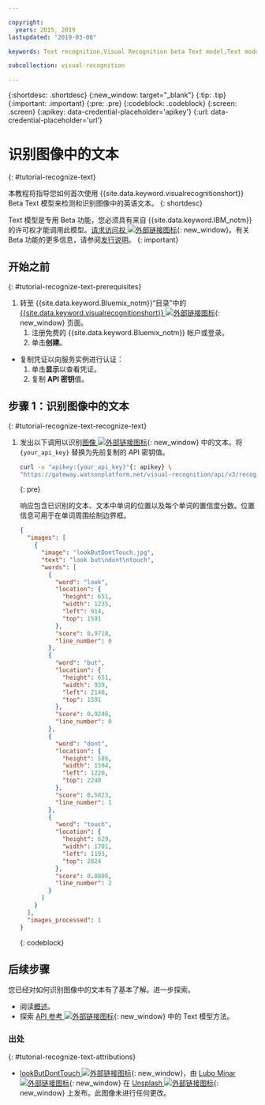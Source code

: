 ```yaml
---

copyright:
  years: 2015, 2019
lastupdated: "2019-03-06"

keywords: Text recognition,Visual Recognition beta Text model,Text model,recognize text

subcollection: visual-recognition

---
```


{:shortdesc: .shortdesc}
{:new_window: target="_blank"}
{:tip: .tip}
{:important: .important}
{:pre: .pre}
{:codeblock: .codeblock}
{:screen: .screen}
{:apikey: data-credential-placeholder='apikey'}
{:url: data-credential-placeholder='url'}

# 识别图像中的文本
{: #tutorial-recognize-text}

本教程将指导您如何首次使用 {{site.data.keyword.visualrecognitionshort}} Beta Text 模型来检测和识别图像中的英语文本。
{: shortdesc}

Text 模型是专用 Beta 功能，您必须具有来自 {{site.data.keyword.IBM_notm}} 的许可权才能调用此模型。[请求访问权 ![外部链接图标](../../icons/launch-glyph.svg "外部链接图标")](https://datasciencex.typeform.com/to/nU6efl){: new_window}。有关 Beta 功能的更多信息，请参阅[发行说明](/docs/services/visual-recognition?topic=visual-recognition-release-notes#beta)。
{: important}

## 开始之前
{: #tutorial-recognize-text-prerequisites}

1.  转至 {{site.data.keyword.Bluemix_notm}}“目录”中的 [{{site.data.keyword.visualrecognitionshort}} ![外部链接图标](../../icons/launch-glyph.svg "外部链接图标")](https://{DomainName}/catalog/services/visual-recognition){: new_window} 页面。
    1.  注册免费的 {{site.data.keyword.Bluemix_notm}} 帐户或登录。
    1.  单击**创建**。
- 复制凭证以向服务实例进行认证：
    1.  单击**显示**以查看凭证。
    1.  复制 **API 密钥**值。

## 步骤 1：识别图像中的文本
{: #tutorial-recognize-text-recognize-text}

1.  发出以下调用以识别[图像 ![外部链接图标](../../icons/launch-glyph.svg "外部链接图标")](https://watson-developer-cloud.github.io/doc-tutorial-downloads/visual-recognition/lookButDontTouch.jpg){: new_window} 中的文本。将 `{your_api_key}` 替换为先前复制的 API 密钥值。

    ```bash
    curl -u "apikey:{your_api_key}"{: apikey} \
    "https://gateway.watsonplatform.net/visual-recognition/api/v3/recognize_text?url=https://watson-developer-cloud.github.io/doc-tutorial-downloads/visual-recognition/lookButDontTouch.jpg&version=2018-03-19"
    ```
    {: pre}

    响应包含已识别的文本、文本中单词的位置以及每个单词的置信度分数。位置信息可用于在单词周围绘制边界框。

    ```json
    {
      "images": [
        {
          "image": "lookButDontTouch.jpg",
          "text": "look but\ndont\ntouch",
          "words": [
            {
              "word": "look",
              "location": {
                "height": 651,
                "width": 1235,
                "left": 914,
                "top": 1591
              },
              "score": 0.9718,
              "line_number": 0
            },
            {
              "word": "but",
              "location": {
                "height": 651,
                "width": 939,
                "left": 2148,
                "top": 1591
              },
              "score": 0.9246,
              "line_number": 0
            },
            {
              "word": "dont",
              "location": {
                "height": 586,
                "width": 1594,
                "left": 1220,
                "top": 2240
              },
              "score": 0.5823,
              "line_number": 1
            },
            {
              "word": "touch",
              "location": {
                "height": 629,
                "width": 1701,
                "left": 1193,
                "top": 2824
              },
              "score": 0.8806,
              "line_number": 2
            }
          ]
        }
      ],
      "images_processed": 1
    }
    ```
    {: codeblock}

## 后续步骤

您已经对如何识别图像中的文本有了基本了解。进一步探索。

- 阅读[概述](/docs/services/visual-recognition?topic=visual-recognition-text-recognition-in-natural-scenes-beta-#text-recognition-in-natural-scenes-beta-)。
- 探索 [API 参考 ![外部链接图标](../../icons/launch-glyph.svg "外部链接图标")](https://{DomainName}/apidocs/visual-recognition/visual-recognition-v3-text#recognize-text-in-an-image-get-beta){: new_window} 中的 Text 模型方法。

### 出处
{: #tutorial-recognize-text-attributions}

- [lookButDontTouch ![外部链接图标](../../icons/launch-glyph.svg "外部链接图标")](https://unsplash.com/photos/WrvDSkS2yu4?utm_source=unsplash&utm_medium=referral&utm_content=creditCopyText){: new_window}，由 [Lubo Minar ![外部链接图标](../../icons/launch-glyph.svg "外部链接图标")](https://unsplash.com/@bubo){: new_window} 在 [Unsplash ![外部链接图标](../../icons/launch-glyph.svg "外部链接图标")](https://unsplash.com/?utm_source=unsplash&utm_medium=referral&utm_content=creditCopyText){: new_window} 上发布。此图像未进行任何更改。
